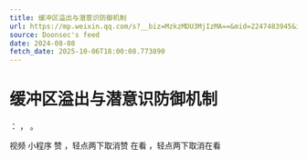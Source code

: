 ```yaml
---
title: 缓冲区溢出与潜意识防御机制
url: https://mp.weixin.qq.com/s?__biz=MzkzMDU3MjIzMA==&mid=2247483945&idx=1&sn=33687d65487745c74062f1a7d387e105
source: Doonsec's feed
date: 2024-08-08
fetch_date: 2025-10-06T18:00:08.773890
---
```


# 缓冲区溢出与潜意识防御机制

：
，
。

视频
小程序
赞
，轻点两下取消赞
在看
，轻点两下取消在看